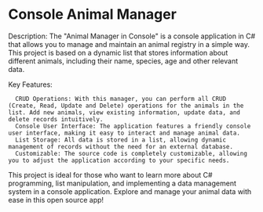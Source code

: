 # Console Animal Manager
Description:
The "Animal Manager in Console" is a console application in C# that allows you to manage and maintain an animal registry in a simple way. This project is based on a dynamic list that stores information about different animals, including their name, species, age and other relevant data.

Key Features:

      CRUD Operations: With this manager, you can perform all CRUD (Create, Read, Update and Delete) operations for the animals in the list. Add new animals, view existing information, update data, and delete records intuitively.
      Console User Interface: The application features a friendly console user interface, making it easy to interact and manage animal data.
      List Storage: All data is stored in a list, allowing dynamic management of records without the need for an external database.
      Customizable: The source code is completely customizable, allowing you to adjust the application according to your specific needs.

This project is ideal for those who want to learn more about C# programming, list manipulation, and implementing a data management system in a console application. Explore and manage your animal data with ease in this open source app!
